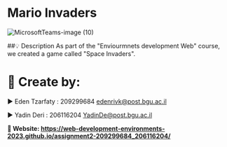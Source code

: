 # Mario Invaders

![MicrosoftTeams-image (10)](https://user-images.githubusercontent.com/101931918/235373718-11563e60-e229-4cc1-84d1-a2654a304470.png)




##💡 Description
As part of the "Enviourmnets development Web" course, we created a game called "Space Invaders". 

# 📎 Create by:

▶️ Eden Tzarfaty : 209299684 edenrivk@post.bgu.ac.il

▶️ Yadin Deri : 206116204 YadinDe@post.bgu.ac.il


 **📎 Website: https://web-development-environments-2023.github.io/assignment2-209299684_206116204/**
 
